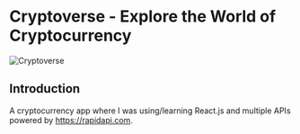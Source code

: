 # Cryptoverse - Explore the World of Cryptocurrency

![Cryptoverse](https://i.ibb.co/8gh5Jc8/image.png)

## Introduction

A cryptocurrency app where I was using/learning React.js and multiple APIs powered by https://rapidapi.com.
